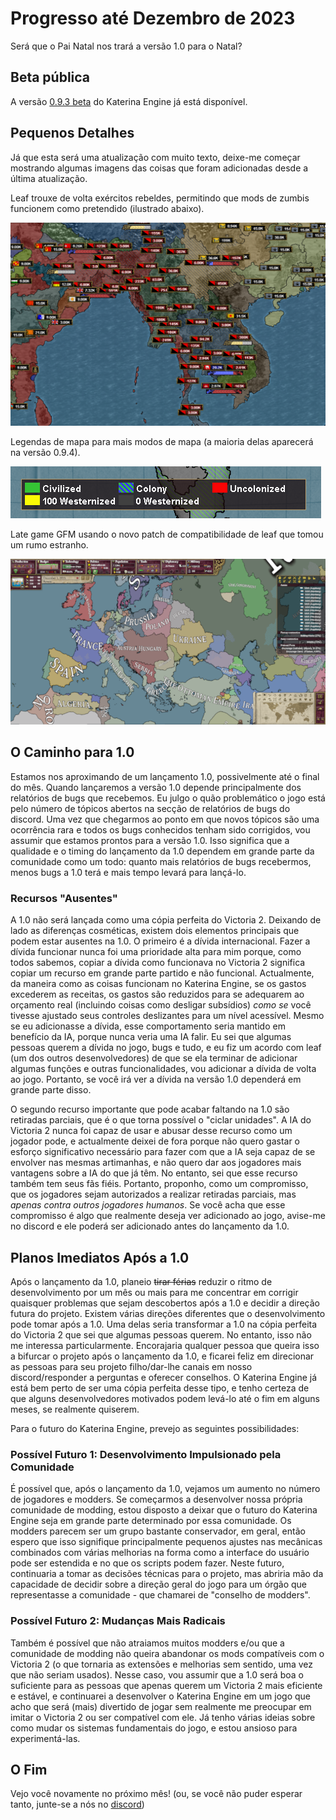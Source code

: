 # Progresso até Dezembro de 2023

Será que o Pai Natal nos trará a versão 1.0 para o Natal?

## Beta pública

A versão [0.9.3 beta](https://github.com/Nivaturimika/Katerina-Engine/releases/download/v0.9.3%CE%B2/0.9.3-BETA.zip) do Katerina Engine já está disponível.

## Pequenos Detalhes

Já que esta será uma atualização com muito texto, deixe-me começar mostrando algumas imagens das coisas que foram adicionadas desde a última atualização.

Leaf trouxe de volta exércitos rebeldes, permitindo que mods de zumbis funcionem como pretendido (ilustrado abaixo).

![zombies](./images/reb.png)

Legendas de mapa para mais modos de mapa (a maioria delas aparecerá na versão 0.9.4).

![map legend](./images/leg.png)

Late game GFM usando o novo patch de compatibilidade de leaf que tomou um rumo estranho.

![gfm](./images/gfm.png)

## O Caminho para 1.0

Estamos nos aproximando de um lançamento 1.0, possivelmente até o final do mês. Quando lançaremos a versão 1.0 depende principalmente dos relatórios de bugs que recebemos. Eu julgo o quão problemático o jogo está pelo número de tópicos abertos na secção de relatórios de bugs do discord. Uma vez que chegarmos ao ponto em que novos tópicos são uma ocorrência rara e todos os bugs conhecidos tenham sido corrigidos, vou assumir que estamos prontos para a versão 1.0. Isso significa que a qualidade e o timing do lançamento da 1.0 dependem em grande parte da comunidade como um todo: quanto mais relatórios de bugs recebermos, menos bugs a 1.0 terá e mais tempo levará para lançá-lo.

### Recursos "Ausentes"

A 1.0 não será lançada como uma cópia perfeita do Victoria 2. Deixando de lado as diferenças cosméticas, existem dois elementos principais que podem estar ausentes na 1.0. O primeiro é a dívida internacional. Fazer a dívida funcionar nunca foi uma prioridade alta para mim porque, como todos sabemos, copiar a dívida como funcionava no Victoria 2 significa copiar um recurso em grande parte partido e não funcional. Actualmente, da maneira como as coisas funcionam no Katerina Engine, se os gastos excederem as receitas, os gastos são reduzidos para se adequarem ao orçamento real (incluindo coisas como desligar subsídios) *como se* você tivesse ajustado seus controles deslizantes para um nível acessível. Mesmo se eu adicionasse a dívida, esse comportamento seria mantido em benefício da IA, porque nunca veria uma IA falir. Eu sei que algumas pessoas querem a dívida no jogo, bugs e tudo, e eu fiz um acordo com leaf (um dos outros desenvolvedores) de que se ela terminar de adicionar algumas funções e outras funcionalidades, vou adicionar a dívida de volta ao jogo. Portanto, se você irá ver a dívida na versão 1.0 dependerá em grande parte disso.

O segundo recurso importante que pode acabar faltando na 1.0 são retiradas parciais, que é o que torna possível o "ciclar unidades". A IA do Victoria 2 nunca foi capaz de usar e abusar desse recurso como um jogador pode, e actualmente deixei de fora porque não quero gastar o esforço significativo necessário para fazer com que a IA seja capaz de se envolver nas mesmas artimanhas, e não quero dar aos jogadores mais vantagens sobre a IA do que já têm. No entanto, sei que esse recurso também tem seus fãs fiéis. Portanto, proponho, como um compromisso, que os jogadores sejam autorizados a realizar retiradas parciais, mas *apenas contra outros jogadores humanos*. Se você acha que esse compromisso é algo que realmente deseja ver adicionado ao jogo, avise-me no discord e ele poderá ser adicionado antes do lançamento da 1.0.

## Planos Imediatos Após a 1.0

Após o lançamento da 1.0, planeio ~~tirar férias~~ reduzir o ritmo de desenvolvimento por um mês ou mais para me concentrar em corrigir quaisquer problemas que sejam descobertos após a 1.0 e decidir a direção futura do projeto. Existem várias direções diferentes que o desenvolvimento pode tomar após a 1.0. Uma delas seria transformar a 1.0 na cópia perfeita do Victoria 2 que sei que algumas pessoas querem. No entanto, isso não me interessa particularmente. Encorajaria qualquer pessoa que queira isso a bifurcar o projeto após o lançamento da 1.0, e ficarei feliz em direcionar as pessoas para seu projeto filho/dar-lhe canais em nosso discord/responder a perguntas e oferecer conselhos. O Katerina Engine já está bem perto de ser uma cópia perfeita desse tipo, e tenho certeza de que alguns desenvolvedores motivados podem levá-lo até o fim em alguns meses, se realmente quiserem.

Para o futuro do Katerina Engine, prevejo as seguintes possibilidades:

### Possível Futuro 1: Desenvolvimento Impulsionado pela Comunidade

É possível que, após o lançamento da 1.0, vejamos um aumento no número de jogadores e modders. Se começarmos a desenvolver nossa própria comunidade de modding, estou disposto a deixar que o futuro do Katerina Engine seja em grande parte determinado por essa comunidade. Os modders parecem ser um grupo bastante conservador, em geral, então espero que isso signifique principalmente pequenos ajustes nas mecânicas combinados com várias melhorias na forma como a interface do usuário pode ser estendida e no que os scripts podem fazer. Neste futuro, continuaria a tomar as decisões técnicas para o projeto, mas abriria mão da capacidade de decidir sobre a direção geral do jogo para um órgão que representasse a comunidade - que chamarei de "conselho de modders".

### Possível Futuro 2: Mudanças Mais Radicais

Também é possível que não atraiamos muitos modders e/ou que a comunidade de modding não queira abandonar os mods compatíveis com o Victoria 2 (o que tornaria as extensões e melhorias sem sentido, uma vez que não seriam usados). Nesse caso, vou assumir que a 1.0 será boa o suficiente para as pessoas que apenas querem um Victoria 2 mais eficiente e estável, e continuarei a desenvolver o Katerina Engine em um jogo que acho que será (mais) divertido de jogar sem realmente me preocupar em imitar o Victoria 2 ou ser compatível com ele. Já tenho várias ideias sobre como mudar os sistemas fundamentais do jogo, e estou ansioso para experimentá-las.

## O Fim

Vejo você novamente no próximo mês! (ou, se você não puder esperar tanto, junte-se a nós no [discord](https://discord.gg/QUJExr4mRn))
